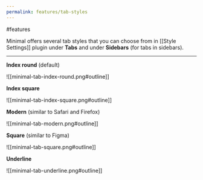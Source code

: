 ```yaml
---
permalink: features/tab-styles
---
```

#features 

Minimal offers several tab styles that you can choose from in [[Style Settings]] plugin under **Tabs** and under **Sidebars** (for tabs in sidebars).

---

**Index round** (default)

![[minimal-tab-index-round.png#outline]]

**Index square**

![[minimal-tab-index-square.png#outline]]

**Modern** (similar to Safari and Firefox)

![[minimal-tab-modern.png#outline]]

**Square** (similar to Figma)

![[minimal-tab-square.png#outline]]

**Underline**

![[minimal-tab-underline.png#outline]]